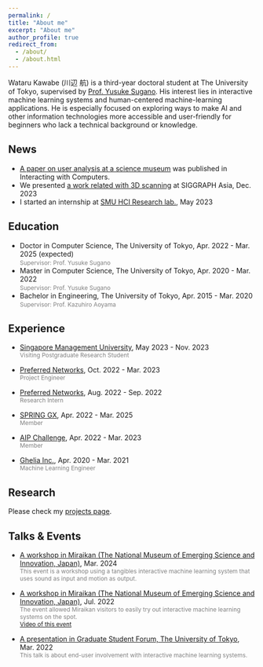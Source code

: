 ```yaml
---
permalink: /
title: "About me"
excerpt: "About me"
author_profile: true
redirect_from: 
  - /about/
  - /about.html
---
```


Wataru Kawabe (川辺 航) is a third-year doctoral student at The University of Tokyo, supervised by [Prof. Yusuke Sugano](https://www.yusuke-sugano.info/). His interest lies in interactive machine learning systems and human-centered machine-learning applications. He is especially focused on exploring ways to make AI and other information technologies more accessible and user-friendly for beginners who lack a technical background or knowledge.

News
------
* [A paper on user analysis at a science museum](https://doi.org/10.1093/iwc/iwae007) was published in Interacting with Computers.
* We presented [a work related with 3D scanning](https://dl.acm.org/doi/10.1145/3610543.3626170) at SIGGRAPH Asia, Dec. 2023
* I started an internship at [SMU HCI Research lab.](https://smuhci.com/), May 2023
<!-- * Held [a workshop in Miraikan](https://www.miraikan.jst.go.jp/events/202207302596.html), Jul. 2022 -->

Education
------
* Doctor in Computer Science, The University of Tokyo, Apr. 2022 - Mar. 2025 (expected)
  <br><span style="font-size: 85%; color: grey;">Supervisor: Prof. Yusuke Sugano</span>
* Master in Computer Science, The University of Tokyo, Apr. 2020 - Mar. 2022
  <br><span style="font-size: 85%; color: grey;">Supervisor: Prof. Yusuke Sugano</span>
  <!-- * <span style="font-size: 85%; color: grey;">Thesis: *Interactive Image Recognition for Non-Expert Users based on Image-to-Text Translation*</span> -->
* Bachelor in Engineering, The University of Tokyo, Apr. 2015 - Mar. 2020
  <br><span style="font-size: 85%; color: grey;">Supervisor: Prof. Kazuhiro Aoyama</span>
  <!-- * <span style="font-size: 85%; color: grey;">Thesis: *A Process to Extract the Object Processing on Assembly Surface Plates in a Shipyard*</span> -->


Experience
------
* [Singapore Management University](https://www.smu.edu.sg/), May 2023 - Nov. 2023
  <br><span style="font-size: 85%; color: grey;">Visiting Postgraduate Research Student</span>

* [Preferred Networks](https://www.preferred.jp/), Oct. 2022 - Mar. 2023 
  <br><span style="font-size: 85%; color: grey;">Project Engineer</span>

* [Preferred Networks](https://www.preferred.jp/), Aug. 2022 - Sep. 2022
  <br><span style="font-size: 85%; color: grey;">Research Intern</span>
  
* [SPRING GX](https://spring-gx.adm.s.u-tokyo.ac.jp/), Apr. 2022 - Mar. 2025
  <br><span style="font-size: 85%; color: grey;">Member</span>

* [AIP Challenge](https://www.jst.go.jp/kisoken/aip/program/wakate/challenge/list2022.html), Apr. 2022 - Mar. 2023
  <br><span style="font-size: 85%; color: grey;">Member</span>

* [Ghelia Inc.](https://ghelia.com/), Apr. 2020 - Mar. 2021
  <br><span style="font-size: 85%; color: grey;">Machine Learning Engineer</span>


Research
------
  Please check my [projects page](https://wkawabe.github.io/projects/).

Talks & Events
------
* [A workshop in Miraikan (The National Museum of Emerging Science and Innovation, Japan)](https://www.miraikan.jst.go.jp/research/facilities/tours/#t3), Mar. 2024
  <br><span style="font-size: 85%; color: grey;">This event is a workshop using a tangibles interactive machine learning system that uses sound as input and motion as output.</span>

* [A workshop in Miraikan (The National Museum of Emerging Science and Innovation, Japan)](https://www.miraikan.jst.go.jp/events/202207302596.html), Jul. 2022
  <br><span style="font-size: 85%; color: grey;">The event allowed Miraikan visitors to easily try out interactive machine learning systems on the spot.</span>
  <br><span style="font-size: 85%; color: grey;">[Video of this event](https://youtu.be/MX2XYA0LKa8?si=7hV9LGVfgSrCGMcz)</span>

* [A presentation in Graduate Student Forum, The University of Tokyo](https://tcjs.u-tokyo.ac.jp/ja/archives/3170), Mar. 2022
  <br><span style="font-size: 85%; color: grey;">This talk is about end-user involvement with interactive machine learning systems.</span>